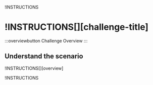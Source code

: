 !INSTRUCTIONS[](https://raw.githubusercontent.com/LODSContent/Challenge-V2-Framework/master/Templates/LevelSpecific/Logos/@lab.Variable(difficulty).md)

# !INSTRUCTIONS[][challenge-title]

:::overviewbutton
Challenge Overview
:::

## Understand the scenario

!INSTRUCTIONS[][overview]

!INSTRUCTIONS[](https://raw.githubusercontent.com/LODSContent/Challenge-V2-Framework/master/Templates/LabHelp.md)

